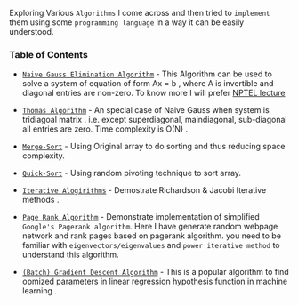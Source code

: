 Exploring Various `Algorithms` I come across and then tried to `implement` them using some `programming language` in a way it can be easily understood.

 ### Table of Contents
- [`Naive Gauss Elimination Algorithm`](https://github.com/kumar-mahendra/Mathematics-and-Algorithms/blob/main/Naive%20Gauss%20Elimination%20method.ipynb) - This Algorithm can be used to solve a system of equation of form Ax = b , where A is invertible and diagonal entries are non-zero. To know more I will prefer [NPTEL lecture](https://nptel.ac.in/content/storage2/courses/122104019/numerical-analysis/kadalbajoo/lec1/fnode5.html)

- [`Thomas Algorithm`](https://github.com/kumar-mahendra/Mathematics_of_Scientific_Computing/blob/main/Thomas%20Algorithm.ipynb) - An special case of Naive Gauss when system is tridiagoal matrix . i.e. except superdiagonal, maindiagonal, sub-diagonal all entries are zero. Time complexity is O(N) .

- [`Merge-Sort`](https://github.com/kumar-mahendra/Mathematics_of_Scientific_Computing/blob/main/mergesort_new_way.cpp) - Using Original array to do sorting and thus reducing space complexity.

- [`Quick-Sort`](https://github.com/kumar-mahendra/Mathematics_of_Scientific_Computing/blob/main/quicksort_with_random_pivoting.cpp) -  Using random pivoting technique  to sort array. 

- [`Iterative Alogirithms`](https://github.com/kumar-mahendra/Mathematics-and-Algorithms/blob/main/Iterative%20Methods.ipynb) - Demostrate Richardson & Jacobi Iterative methods .

- [`Page Rank Algorithm`](https://github.com/kumar-mahendra/Mathematics-and-Algorithms/blob/main/PageRank_Algorithm.py) - Demonstrate implementation of simplified `Google's Pagerank algorithm`. Here I have generate random webpage network and rank pages based on pagerank algorithm. you need to be familiar with `eigenvectors/eigenvalues` and `power iterative method` to understand this algorithm. 

- [`(Batch) Gradient Descent Algorithm`](https://github.com/kumar-mahendra/Mathematics-and-Algorithms/blob/main/Gradient_Descent_Algorithm.ipynb) - This is a popular algorithm to find opmized parameters in linear regression hypothesis function  in machine learning . 




